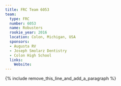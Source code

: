 ```yaml
---
title: FRC Team 6053
team:
  type: FRC
  number: 6053
  name: Robusters
  rookie_year: 2016
  location: Colon, Michigan, USA
  sponsors:
  - Augusta RV
  - Joseph Smolarz Dentistry
  - Colon High School
  links:
    Website:
---
```


{% include remove_this_line_and_add_a_paragraph %}